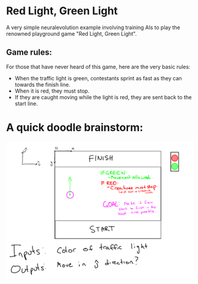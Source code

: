 # Red Light, Green Light
A very simple neuralevolution example involving training AIs to play the renowned playground game "Red Light, Green Light".

## Game rules:
For those that have never heard of this game, here are the very basic rules:
- When the traffic light is green, contestants sprint as fast as they can towards the finish line.
- When it is red, they must stop.
- If they are caught moving while the light is red, they are sent back to the start line.

# A quick doodle brainstorm:
![plan of action](plan.png)
